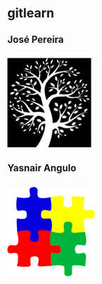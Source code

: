 # gitlearn

## José Pereira
## <img src="icons/jose.jpeg" height="200px" title="José Pereira">

## Yasnair Angulo
## <img src="icons/yasnair" height="200px" title="Yasnair Angulo">
